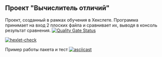 ## Проект "Вычислитель отличий"

Проект, созданный в рамках обучения в Хекслете. Программа принимает на вход 2 плоских файла и сравнивает их, выводя в консоль результат сравнения.
[![Quality Gate Status](https://sonarcloud.io/api/project_badges/measure?project=Alina-7_frontend-project-46&metric=alert_status)](https://sonarcloud.io/summary/new_code?id=Alina-7_frontend-project-46)

[![hexlet-check](https://github.com/Alina-7/frontend-project-46/actions/workflows/hexlet-check.yml/badge.svg)](https://github.com/Alina-7/frontend-project-46/actions/workflows/hexlet-check.yml)


Пример работы пакета и тест
[![asciicast](https://asciinema.org/a/1LTin081dMmidC3TfzrWwiRNL.svg)](https://asciinema.org/a/1LTin081dMmidC3TfzrWwiRNL)


